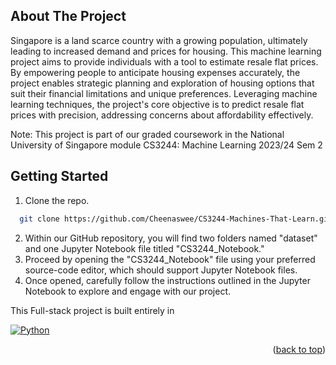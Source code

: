 ## About The Project

Singapore is a land scarce country with a growing population, ultimately leading to increased demand and prices for housing. This machine learning project aims to provide individuals with a tool to estimate resale flat prices. By empowering people to anticipate housing expenses accurately, the project enables strategic planning and exploration of housing options that suit their financial limitations and unique preferences. Leveraging machine learning techniques, the project's core objective is to predict resale flat prices with precision, addressing concerns about affordability effectively.


Note: This project is part of our graded coursework in the National University of Singapore module CS3244: Machine Learning 2023/24 Sem 2

## Getting Started
1. Clone the repo.
 ```sh
   git clone https://github.com/Cheenaswee/CS3244-Machines-That-Learn.git
   ```

2. Within our GitHub repository, you will find two folders named "dataset" and one Jupyter Notebook file titled "CS3244_Notebook."
3. Proceed by opening the "CS3244_Notebook" file using your preferred source-code editor, which should support Jupyter Notebook files.
4. Once opened, carefully follow the instructions outlined in the Jupyter Notebook to explore and engage with our project.


<!-- BOTTOM BANNER -->
This Full-stack project is built entirely in

[![Python][Python]][Python-url] 

<p align="right">(<a href="#readme-top">back to top</a>)</p>

[Python]: https://img.shields.io/badge/Python-3776AB?style=for-the-badge&logo=python&logoColor=white
[Python-url]: https://www.python.org
